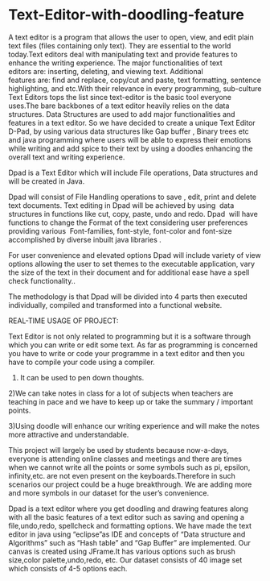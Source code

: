 # Text-Editor-with-doodling-feature
A text editor is a program that allows the user to open, view, and edit plain text files (files containing only text). They are essential to the world today.Text editors deal with manipulating text and provide features to enhance the writing experience. The major functionalities of text editors are: inserting, deleting, and viewing text. Additional features are: find and replace, copy/cut and paste, text formatting, sentence highlighting, and etc.With their relevance in every programming, sub-culture Text Editors tops the list since text-editor is the basic tool everyone uses.The bare backbones of a text editor heavily relies on the data structures. Data Structures are used to add major functionalities and features in a text editor. So we have decided to create a unique Text Editor D-Pad, by using various data structures like Gap buffer , Binary trees etc and java programming where users will be able to express their emotions while writing and add spice to their text by using a doodles enhancing the overall text and writing experience. 

Dpad is a Text Editor which will include File operations, Data structures and will be created in Java.

Dpad will consist of File Handling operations to save , edit, print and delete text documents.
Text editing in Dpad will be achieved by using  data structures in functions like cut, copy, paste, undo and redo.
Dpad  will have functions to change the Format of the text considering user preferences providing various  Font-families, font-style, font-color and font-size  accomplished by diverse inbuilt java libraries . 

For user convenience and elevated options Dpad will include variety of view options allowing the user to set themes to the executable application, vary the size of the text in their document and for additional ease have a spell check functionality..  

The methodology is that Dpad will be divided into 4 parts then executed individually, compiled and transformed into a functional website.

REAL-TIME USAGE OF PROJECT:

Text Editor is not only related to programming but it is a software through which you can write or edit some text. As far as programming is concerned you have to write or code your programme in a text editor and then you have to compile your code using a compiler.

1) It can be used to pen down thoughts.

2)We can take notes in class for a lot of subjects when teachers are teaching in pace and we have to keep up or take the summary / important points.

3)Using doodle will enhance our writing experience and will make the notes more attractive and understandable.


This project will largely be used by students because now-a-days,
everyone is attending online classes and meetings and there are times when we cannot write all the points or some symbols such as pi, epsilon, infinity,etc. are not even present on the keyboards.Therefore in such scenarios our project could be a huge breakthrough. We are adding more and more symbols in our dataset for the user’s convenience.

Dpad is a text editor where you get doodling and drawing features along with all the basic features of a text editor such as saving and opening a file,undo,redo, spellcheck and formatting options. We have made the text editor in java using “eclipse”as IDE and concepts of “Data structure and Algorithms” such as “Hash table” and “Gap Buffer” are implemented. Our canvas is created using JFrame.It has various options such as brush size,color palette,undo,redo, etc. Our dataset consists of 40 image set which consists of 4-5 options each. 





